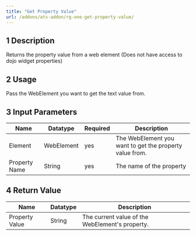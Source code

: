 ```yaml
---
title: "Get Property Value"
url: /addons/ats-addon/rg-one-get-property-value/
---
```


## 1 Description

Returns the property value from a web element
(Does not have access to dojo widget properties)

## 2 Usage

Pass the WebElement you want to get the text value from.

## 3 Input Parameters

Name | Datatype | Required | Description
---- | -------- | ------- |---------------
Element | WebElement | yes | The WebElement you want to get the property value from.
Property Name | String | yes | The name of the property

## 4 Return Value

Name | Datatype | Description
---- | --------- | ---------------
Property Value | String | The current value of the WebElement's property.
